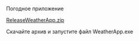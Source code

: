 Погодное приложение

[ReleaseWeatherApp.zip](https://github.com/user-attachments/files/18009954/ReleaseWeatherApp.zip)

Скачайте архив и запустите файл WeatherApp.exe
